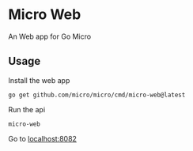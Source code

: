 # Micro Web

An Web app for Go Micro

## Usage

Install the web app

```
go get github.com/micro/micro/cmd/micro-web@latest
```

Run the api

```
micro-web
```

Go to [localhost:8082](http://localhost:8082)

